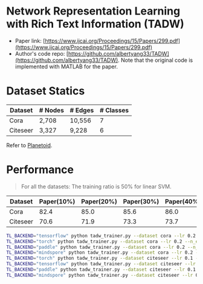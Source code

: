 # Network Representation Learning with Rich Text Information (TADW)

- Paper link: [https://www.ijcai.org/Proceedings/15/Papers/299.pdf](https://www.ijcai.org/Proceedings/15/Papers/299.pdf)
- Author's code repo: [https://github.com/albertyang33/TADW](https://github.com/albertyang33/TADW). Note that the original code is 
  implemented with MATLAB for the paper.

# Dataset Statics

| Dataset  | # Nodes | # Edges | # Classes |
|----------|---------|---------|-----------|
| Cora     | 2,708   | 10,556  | 7         |
| Citeseer | 3,327   | 9,228   | 6         |

Refer to [Planetoid](https://gammagl.readthedocs.io/en/latest/api/gammagl.datasets.html#gammagl.datasets.Planetoid).

# Performance
> For all the datasets: The training ratio is 50% for linear SVM.

| Dataset  | Paper(10%) | Paper(20%) | Paper(30%) | Paper(40%) | Paper(50%) | Our(tf)      | Our(th)      | Our(pd)      | Our(ms)      |
| -------- | ---------- | ---------- | ---------- | ---------- | ---------- | ------------ | ------------ | ------------ | ------------ |
| Cora     | 82.4       | 85.0       | 85.6       | 86.0       | 86.7       | 84.43(±0.37) | 84.42(±0.96) | 84.34(±0.64) | 84.08(±0.53) |
| Citeseer | 70.6       | 71.9       | 73.3       | 73.7       | 74.2       | 74.09(±1.11) | 74.41(±0.58) | 73.92(±0.72) | 73.87(±0.57) |

```bash
TL_BACKEND="tensorflow" python tadw_trainer.py --dataset cora --lr 0.2 --n_epoch 100 --embedding_dim 80 --lamda 0.2 --svdft 200 
TL_BACKEND="torch" python tadw_trainer.py --dataset cora --lr 0.2 --n_epoch 100 --embedding_dim 80 --lamda 0.2 --svdft 200
TL_BACKEND="paddle" python tadw_trainer.py --dataset cora --lr 0.2 --n_epoch 100 --embedding_dim 80 --lamda 0.2 --svdft 200
TL_BACKEND="mindspore" python tadw_trainer.py --dataset cora --lr 0.2 --n_epoch 100 --embedding_dim 80 --lamda 0.2 --svdft 200
TL_BACKEND="torch" python tadw_trainer.py --dataset citeseer --lr 0.1 --n_epoch 50 --embedding_dim 500 --lamda 0.5 --svdft 300
TL_BACKEND="tensorflow" python tadw_trainer.py --dataset citeseer --lr 0.1 --n_epoch 50 --embedding_dim 500 --lamda 0.5 --svdft 300
TL_BACKEND="paddle" python tadw_trainer.py --dataset citeseer --lr 0.1 --n_epoch 50 --embedding_dim 500 --lamda 0.5 --svdft 300
TL_BACKEND="mindspore" python tadw_trainer.py --dataset citeseer --lr 0.1 --n_epoch 50 --embedding_dim 500 --lamda 0.5 --svdft 300
```